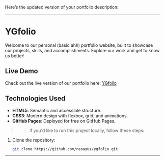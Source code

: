 Here’s the updated version of your portfolio description:

---

# YGfolio 

Welcome to our personal (basic ahh) portfolio website, built to showcase our projects, skills, and accomplishments. Explore our work and get to know us better!

## Live Demo

Check out the live version of our portfolio here: [YGfolio](https://neoayus.github.io/ygfolio/)

## Technologies Used

- **HTML5**: Semantic and accessible structure.
- **CSS3**: Modern design with flexbox, grid, and animations.
- **GitHub Pages**: Deployed for free on GitHub Pages.

>> If you'd like to run this project locally, follow these steps:

1. Clone the repository:
   ```bash
   git clone https://github.com/neoayus/ygfolio.git
   ``` 

---